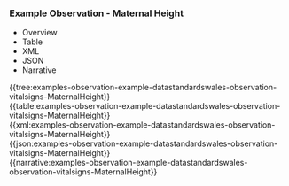 <div class="warning"><span class="ClinicalWarn"></span></div>

### Example Observation - Maternal Height

<div class="tab-wrap">
  <ul class="tab-head">
    <li class="tablink" onclick="openCity(this,'tabtree')" data-target="tabtree">
      Overview
    </li>
    <li class="tablink" onclick="openCity(this,'tabtable')" data-target="tabtable">
      Table
    </li>
    <li class="tablink tab-active" onclick="openCity(this,'tabxml')" data-target="tabxml">
      XML
    </li>    
    <li class="tablink" onclick="openCity(this,'tabjson')" data-target="tabjson">
      JSON
    </li>    
    <li class="tablink" onclick="openCity(this,'tabnarrative')" data-target="tabnarrative">
      Narrative
    </li>
  </ul>
  <div class="tab-main">
    <div id="tabtree" class="tabcontent">
      {{tree:examples-observation-example-datastandardswales-observation-vitalsigns-MaternalHeight}}
    </div>
    <div id="tabtable" class="tabcontent">
      {{table:examples-observation-example-datastandardswales-observation-vitalsigns-MaternalHeight}}
    </div>       
    <div id="tabxml" class="tabcontent active">      
      {{xml:examples-observation-example-datastandardswales-observation-vitalsigns-MaternalHeight}}
    </div>
    <div id="tabjson" class="tabcontent">
      {{json:examples-observation-example-datastandardswales-observation-vitalsigns-MaternalHeight}}
    </div>       
    <div id="tabnarrative" class="tabcontent">
      {{narrative:examples-observation-example-datastandardswales-observation-vitalsigns-MaternalHeight}}
    </div>  
  </div>
</div>